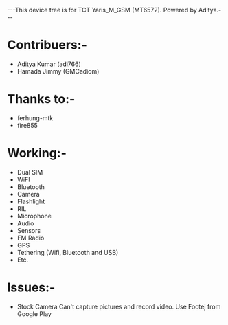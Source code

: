 ---This device tree is for TCT Yaris_M_GSM (MT6572). Powered by Aditya.---

# Contribuers:-
* Aditya  Kumar (adi766)
* Hamada Jimmy (GMCadiom)

# Thanks to:-
* ferhung-mtk
* fire855

# Working:-
* Dual SIM
* WiFI
* Bluetooth
* Camera
* Flashlight
* RIL
* Microphone
* Audio
* Sensors
* FM Radio
* GPS
* Tethering (Wifi, Bluetooth and USB)
* Etc.

# Issues:-
* Stock Camera Can't capture pictures and record video. Use Footej from Google Play

